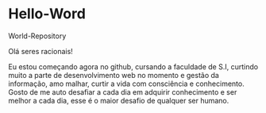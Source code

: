 # Hello-Word
World-Repository

Olá seres racionais!

Eu estou começando agora no github, cursando a faculdade de S.I, curtindo muito a parte de desenvolvimento web no momento e gestão da informação, amo malhar, curtir a vida com consciência e conhecimento.
Gosto de me auto desafiar a cada dia em adquirir conhecimento e ser melhor a cada dia, esse é o maior desafio de qualquer ser humano.


